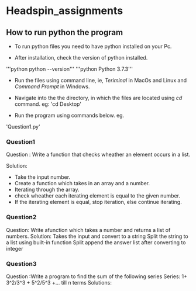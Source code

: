 # Headspin_assignments
## How to run python the program
* To run python files you need to have python installed on your Pc.

* After installation,  check the version of python installed.
           
'''python
           python --version'''
'''python
           Python 3.7.3'''

* Run the files using command line, ie, *Teriminal* in MacOs and Linux and *Command Prompt* in Windows.

* Navigate into the the directory, in which the files are located using *cd* command. eg:
'cd Desktop'

* Run the program using commands below. eg.

'Question1.py'

### Question1

Question : Write a function that checks wheather an element occurs in a list.

Solution: 

* Take the input number.
* Create a function which takes in an array and a number.
* Iterating through the array.
* check wheather each iterating element is equal to the given number.
* If the iterating element is equal, stop iteration, else continue iterating.
           
### Question2
Question: Write afunction which takes a number and returns a list of numbers.
Solution: Takes the input and convert to a string
          Split the string to a list using built-in function
                  Split
           append the answer list after converting to integer
### Question3
Question :Write a program to find the sum of the following series
          Series: 1+ 3^2/3^3 + 5^2/5^3 +... till n terms
Solutions: 

          

